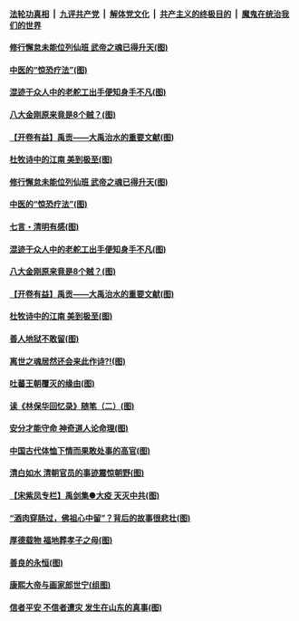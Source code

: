 

####  [法轮功真相](../../../../basic/blob/master/README.md?t=04021401) &nbsp;|&nbsp; [九评共产党](../../../../9ping.md/blob/master/README.md?t=04021401) &nbsp;|&nbsp; [解体党文化](../../../../jtdwh.md/blob/master/README.md?t=04021401)  &nbsp;|&nbsp; [共产主义的终极目的](../../../../gczydzjmd.md/blob/master/README.md?t=04021401) &nbsp;|&nbsp; [魔鬼在统治我们的世界](../../../../mgztzwmdsj.md/blob/master/README.md?t=04021401) 

#### [修行懈怠未能位列仙班 武帝之魂已得升天(图)](../pages/p7/927921.md?t=04021401) 

#### [中医的“惊恐疗法”(图)](../pages/p7/927840.md?t=04021401) 

#### [混迹于众人中的老舵工出手便知身手不凡(图)](../pages/p7/927890.md?t=04021401) 

#### [八大金刚原来竟是8个贼？(图)](../pages/p7/927994.md?t=04021401) 

#### [【开卷有益】禹贡——大禹治水的重要文献(图)](../pages/p7/927930.md?t=04021401) 

#### [杜牧诗中的江南 美到极至(图)](../pages/p7/928144.md?t=04021401) 

#### [修行懈怠未能位列仙班 武帝之魂已得升天(图)](../pages/p7/927921.md?t=04021401) 

#### [中医的“惊恐疗法”(图)](../pages/p7/927840.md?t=04021401) 

#### [七言・清明有感(图)](../pages/p7/928236.md?t=04021401) 

#### [混迹于众人中的老舵工出手便知身手不凡(图)](../pages/p7/927890.md?t=04021401) 

#### [八大金刚原来竟是8个贼？(图)](../pages/p7/927994.md?t=04021401) 

#### [【开卷有益】禹贡——大禹治水的重要文献(图)](../pages/p7/927930.md?t=04021401) 

#### [杜牧诗中的江南 美到极至(图)](../pages/p7/928144.md?t=04021401) 

#### [善人地狱不敢留(图)](../pages/p7/927834.md?t=04021401) 

#### [离世之魂居然还会来此作诗?!(图)](../pages/p7/927823.md?t=04021401) 

#### [吐蕃王朝覆灭的缘由(图)](../pages/p7/927590.md?t=04021401) 

#### [读《林保华回忆录》随笔（二）(图)](../pages/p7/927927.md?t=04021401) 

#### [安分才能守命 神奇道人论命理(图)](../pages/p7/927588.md?t=04021401) 

#### [中国古代体恤下情而果敢处事的高官(图)](../pages/p7/927651.md?t=04021401) 

#### [清白如水 清朝官员的事迹震惊朝野(图)](../pages/p7/927845.md?t=04021401) 

#### [【宋紫凤专栏】禹剑集●大疫 天灭中共(图)](../pages/p7/927832.md?t=04021401) 

#### [“酒肉穿肠过，佛祖心中留”？背后的故事很悲壮(图)](../pages/p7/927577.md?t=04021401) 

#### [厚德载物 福地葬孝子之母(图)](../pages/p7/927574.md?t=04021401) 

#### [善良的永恒(图)](../pages/p7/927830.md?t=04021401) 

#### [康熙大帝与画家郎世宁(组图)](../pages/p7/925400.md?t=04021401) 

#### [信者平安 不信者遭灾 发生在山东的真事(图)](../pages/p7/927559.md?t=04021401) 


